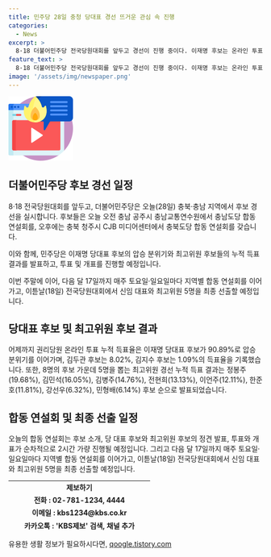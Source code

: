 ```yaml
---
title: 민주당 28일 충청 당대표 경선 뜨거운 관심 속 진행
categories:
  - News
excerpt: >
  8·18 더불어민주당 전국당원대회를 앞두고 경선이 진행 중이다. 이재명 후보는 온라인 투표에서 90.89%의 득표율을 기록했으며, 당 대표 후보와 최고위원 후보의 합동 연설회가 오늘 열릴 예정이다. 8인의 최고위원 후보 중 5명을 뽑는 경선 결과는 정봉주(19.68%), 김민석(16.05%), 김병주(14.76%), 전현희(13.13%), 이언주(12.11%) 등이다. 앞으로 매주 토요일·일요일마다 지역별 합동 연설회를 이어가며, 18일 전국당원대회에서 대표와 최고위원 5명을 최종 선출할 예정이다.
feature_text: >
  8·18 더불어민주당 전국당원대회를 앞두고 경선이 진행 중이다. 이재명 후보는 온라인 투표에서 90.89%의 득표율을 기록했으며, 당 대표 후보와 최고위원 후보의 합동 연설회가 오늘 열릴 예정이다. 8인의 최고위원 후보 중 5명을 뽑는 경선 결과는 정봉주(19.68%), 김민석(16.05%), 김병주(14.76%), 전현희(13.13%), 이언주(12.11%) 등이다. 앞으로 매주 토요일·일요일마다 지역별 합동 연설회를 이어가며, 18일 전국당원대회에서 대표와 최고위원 5명을 최종 선출할 예정이다.
image: '/assets/img/newspaper.png'
---
```


<p><img src="/assets/img/news.png" alt="rentncar 속보" /></p>

<h2 data-ke-size="size26">더불어민주당 후보 경선 일정</h2>

<p data-ke-size="size16">8·18 전국당원대회를 앞두고, 더불어민주당은 오늘(28일) 충북·충남 지역에서 후보 경선을 실시합니다. 후보들은 오늘 오전 충남 공주시 충남교통연수원에서 충남도당 합동 연설회를, 오후에는 충북 청주시 CJB 미디어센터에서 충북도당 합동 연설회를 갖습니다.</p>

<p data-ke-size="size16">이와 함께, 민주당은 이재명 당대표 후보의 압승 분위기와 최고위원 후보들의 누적 득표 결과를 발표하고, 투표 및 개표를 진행할 예정입니다.</p>

<p data-ke-size="size16">이번 주말에 이어, 다음 달 17일까지 매주 토요일·일요일마다 지역별 합동 연설회를 이어가고, 이튿날(18일) 전국당원대회에서 신임 대표와 최고위원 5명을 최종 선출할 예정입니다.</p>

<h2 data-ke-size="size26">당대표 후보 및 최고위원 후보 결과</h2>

<p data-ke-size="size16">어제까지 권리당원 온라인 투표 누적 득표율은 이재명 당대표 후보가 90.89%로 압승 분위기를 이어가며, 김두관 후보는 8.02%, 김지수 후보는 1.09%의 득표율을 기록했습니다. 또한, 8명의 후보 가운데 5명을 뽑는 최고위원 경선 누적 득표 결과는 정봉주(19.68%), 김민석(16.05%), 김병주(14.76%), 전현희(13.13%), 이언주(12.11%), 한준호(11.81%), 강선우(6.32%), 민형배(6.14%) 후보 순으로 발표되었습니다.</p>

<h2 data-ke-size="size26">합동 연설회 및 최종 선출 일정</h2>

<p data-ke-size="size16">오늘의 합동 연설회는 후보 소개, 당 대표 후보와 최고위원 후보의 정견 발표, 투표와 개표가 순차적으로 2시간 가량 진행될 예정입니다. 그리고 다음 달 17일까지 매주 토요일·일요일마다 지역별 합동 연설회를 이어가고, 이튿날(18일) 전국당원대회에서 신임 대표와 최고위원 5명을 최종 선출할 예정입니다.</p>

<table class="so_table" style="width: 620px;height: 101px;">
<tbody>
<tr>
<td style="text-align: center; height: 17px;"><b>제보하기</b></td>
</tr>
<tr>
<td style="text-align: center; height: 17px;"><b>전화 : 02-781-1234, 4444</b></td>
</tr>
<tr>
<td style="text-align: center; height: 17px;"><b>이메일 : kbs1234@kbs.co.kr</b></td>
</tr>
<tr>
<td style="text-align: center; height: 17px;"><b>카카오톡 : 'KBS제보' 검색, 채널 추가</b></td>
</tr>
<tr>
<td style="text-align: center; height: 17px;"><b>네이버, 유튜브에서 KBS뉴스를 구독해주세요!</b></td>
</tr>
</tbody>
</table>
유용한 생활 정보가 필요하시다면, <a href="https://qoogle.tistory.com" rel="dofollow">qoogle.tistory.com</a>


